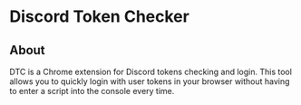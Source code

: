 # Discord Token Checker

## About
DTC is a Chrome extension for Discord tokens checking and login.
This tool allows you to quickly login with user tokens in your browser without having to enter a script into the console every time.
